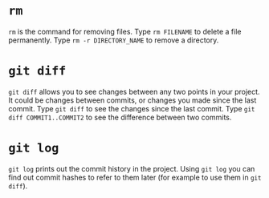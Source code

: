 # `rm`

`rm` is the command for removing files. Type `rm FILENAME` to delete a file permanently. Type `rm -r DIRECTORY_NAME` to remove a directory.

# `git diff`

`git diff` allows you to see changes between any two points in your project. It could be changes between commits, or changes you made since the last commit. Type `git diff` to see the changes since the last commit. Type `git diff COMMIT1..COMMIT2` to see the difference between two commits.

# `git log`

`git log` prints out the commit history in the project. Using `git log` you can find out commit hashes to refer to them later (for example to use them in `git diff`).
